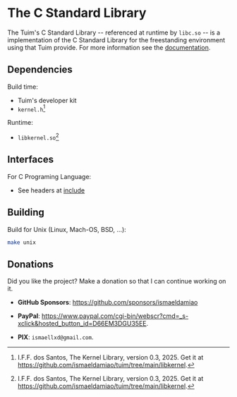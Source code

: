 # The C Standard Library

The Tuim's C Standard Library -- referenced at runtime by `libc.so` --
is a implementation of the C Standard Library for the freestanding environment
using that Tuim provide.
For more information see the [documentation](doc).

## Dependencies

Build time:
* Tuim's developer kit
* `kernel.h`[^libkernel]

Runtime:
* `libkernel.so`[^libkernel]

[^libkernel]: I.F.F. dos Santos, The Kernel Library, version 0.3, 2025. Get it at <https://github.com/ismaeldamiao/tuim/tree/main/libkernel>.

## Interfaces

For C Programing Language:
* See headers at [include](include)

## Building

Build for Unix (Linux, Mach-OS, BSD, ...):

```sh
make unix
```

## Donations

Did you like the project? Make a donation so that I can continue working on it.

- **GitHub Sponsors**: https://github.com/sponsors/ismaeldamiao

- **PayPal**: <https://www.paypal.com/cgi-bin/webscr?cmd=_s-xclick&hosted_button_id=D66EM3DGU35EE>.

- **PIX**: `ismaellxd@gmail.com`.
